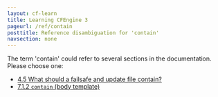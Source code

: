 ```yaml
---
layout: cf-learn
title: Learning CFEngine 3
pageurl: /ref/contain
posttitle: Reference disambiguation for 'contain'
navsection: none
---
```


The term 'contain' could refer to several sections in the documentation. Please choose one:

- [4.5 What should a failsafe and update file contain?](https://cfengine.com/manuals/cf3-Reference#What-should-a-failsafe-or-update-file-contain)
- [7.1.2 <code>contain</code> (body template)](https://cfengine.com/manuals/cf3-Reference#contain-in-commands)
